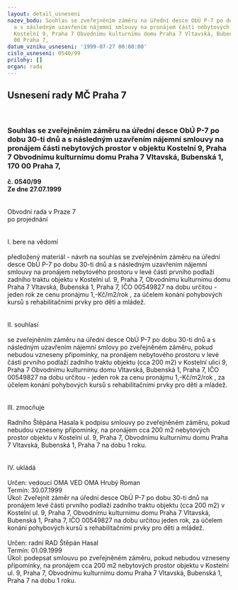 ```yaml
---
layout: detail_usneseni
nazev_bodu: Souhlas se zveřejněním záměru na úřední desce ObÚ P-7 po dobu 30-ti dnů
  a s následným uzavřením nájemní smlouvy na pronájem části nebytových prostor v objektu
  Kostelní 9, Praha 7 Obvodnímu kulturnímu domu Praha 7 Vltavská, Bubenská 1, 170
  00 Praha 7,
datum_vzniku_usneseni: '1999-07-27 00:00:00'
cislo_usneseni: 0540/99
prilohy: []
organ: rada
---
```

<div id="ucUsn_pList" class="usn">
	<span><h2>Usnesení rady MČ Praha 7 </h2>
<br></span><div class="standBody">
<span><h3>Souhlas se zveřejněním záměru na úřední desce ObÚ P-7 po dobu 30-ti dnů a s následným uzavřením nájemní smlouvy na pronájem části nebytových prostor v objektu Kostelní 9, Praha 7 Obvodnímu kulturnímu domu Praha 7 Vltavská, Bubenská 1, 170 00 Praha 7,</h3></span><div class="center">
		<strong>č. 0540/99</strong><br>
	</div>
<div class="center">
		<strong>Ze dne 27.07.1999</strong><br><br>
	</div>
<br>Obvodní rada v Praze 7<br>po projednání<br><br><br>I.	bere na vědomí<br><br> předložený materiál - návrh na souhlas se zveřejněním záměru na úřední desce ObÚ P-7 po dobu 30-ti   dnů a s následným uzavřením nájemní smlouvy na  pronájem nebytového prostoru  v levé části prvního podlaží  zadního traktu  objektu v  Kostelní ul. 9, Praha 7, Obvodnímu kulturnímu domu Praha 7 Vltavská, Bubenská 1, Praha 7, IČO 00549827 na dobu určitou - jeden rok ze cenu pronájmu 1,-Kč/m2/rok ,  za účelem konání pohybových kursů s rehabilitačními prvky pro děti a mládež.  <br><br><br>II.	souhlasí <br><br>se zveřejněním záměru na úřední desce ObÚ P-7 po dobu 30-ti dnů a s následným uzavřením nájemní smlovy po zveřejněném záměru, pokud nebudou vzneseny připomínky, na pronájem nebytového prostoru v levé části prvního podlaží zadního traktu objektu (cca 200 m2)  v Kostelní ulici 9, Praha 7 Obvodnímu kulturnímu domu Vltavská, Bubenská 1, Praha 7, IČO 00549827 na dobu určitou -  jeden rok za cenu pronájmu 1,-Kč/m2/rok , za účelem konání pohybových kursů s rehabilitačními prvky pro děti a mládež.<br><br><br>III.	zmocňuje   <br><br>Radního Štěpána Hasala k podpisu smlouvy po zveřejněném záměru, pokud nebudou vzneseny připomínky, na pronájem cca 200 m2 nebytových prostor  objektu v Kostelní ul. 9, Praha 7, Obvodnímu kulturnímu domu Praha 7 Vltavská, Bubenská 1, Praha 7 na dobu  1 roku.	 <br><br><br> IV.	ukládá <br><br> Určen:	vedoucí OMA	VED OMA Hrubý Roman<br>Termín: 30.07.1999<br>Úkol:	Zveřejnit záměr na úřední desce ObÚ P-7 po dobu 30-ti dnů na pronájem levé části prvního podlaží zadního traktu objektu (cca 200 m2) v Kostelní ul. 9, Praha 7, Obvodnímu kulturnímu domu Praha 7 Vltavská, Bubenská 1, Praha 7, IČO 00549827 na dobu určitou   jeden rok,  za účelem konání pohybových kursů s rehabilitačními prvky pro děti a mládež.<br>  <br> Určen:	radní	RAD Štěpán Hasal<br>Termín: 01.09.1999<br>Úkol:	podepsat smlouvu po zveřejněném záměru, pokud nebudou vzneseny připomínky, na pronájem cca 200 m2 nebytových prostor  objektu v Kostelní ul. 9, Praha 7, Obvodnímu kulturnímu domu Praha 7 Vltavská, Bubenská 1, Praha 7 na dobu  1 roku.	 <br>
</div>
</div>